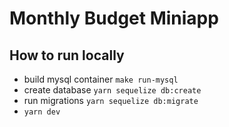 # Monthly Budget Miniapp

## How to run locally

- build mysql container `make run-mysql`
- create database `yarn sequelize db:create`
- run migrations `yarn sequelize db:migrate`
- `yarn dev`
